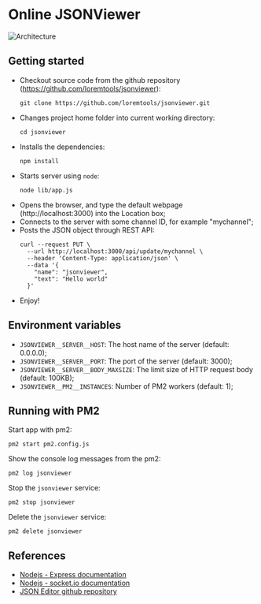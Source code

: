 # Online JSONViewer

![Architecture](https://raw.github.com/loremtools/jsonviewer/master/docs/images/jsonviewer-workflow.png)

## Getting started

- Checkout source code from the github repository (https://github.com/loremtools/jsonviewer):
  ```shell
  git clone https://github.com/loremtools/jsonviewer.git
  ```
- Changes project home folder into current working directory:
  ```shell
  cd jsonviewer
  ```
- Installs the dependencies:
  ```shell
  npm install
  ```
- Starts server using `node`:
  ```shell
  node lib/app.js
  ```
- Opens the browser, and type the default webpage (http://localhost:3000) into the Location box;
- Connects to the server with some channel ID, for example "mychannel";
- Posts the JSON object through REST API:
  ```shell
  curl --request PUT \
    --url http://localhost:3000/api/update/mychannel \
    --header 'Content-Type: application/json' \
    --data '{
      "name": "jsonviewer",
      "text": "Hello world"
    }'
  ```
- Enjoy!

## Environment variables

- `JSONVIEWER__SERVER__HOST`: The host name of the server (default: 0.0.0.0);
- `JSONVIEWER__SERVER__PORT`: The port of the server (default: 3000);
- `JSONVIEWER__SERVER__BODY_MAXSIZE`: The limit size of HTTP request body (default: 100KB);
- `JSONVIEWER__PM2__INSTANCES`: Number of PM2 workers (default: 1);

## Running with PM2

Start app with pm2:

```shell
pm2 start pm2.config.js
```

Show the console log messages from the pm2:

```shell
pm2 log jsonviewer
```

Stop the `jsonviewer` service:

```shell
pm2 stop jsonviewer
```

Delete the `jsonviewer` service:

```shell
pm2 delete jsonviewer
```

## References

- [Nodejs - Express documentation](https://expressjs.com/en/4x/api.html)
- [Nodejs - socket.io documentation](https://socket.io/docs/v2)
- [JSON Editor github repository](https://github.com/josdejong/jsoneditor)
